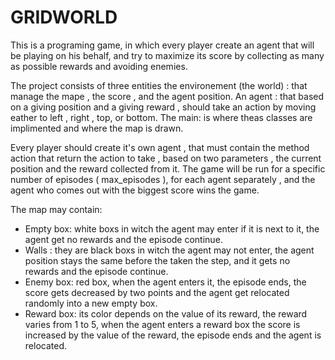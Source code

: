# GRIDWORLD
This is a programing game, in which every player create an agent that will be playing on his behalf, and try to maximize its score by collecting as many as possible rewards and avoiding enemies.

The project consists of three entities the environement (the world) : that manage the mape , the score , and the agent position.
An agent : that based on a giving position and a giving reward , should take an action by moving eather to left , right , top, or bottom. 
The main: is where theas classes are implimented and where the map is drawn.

Every player should create it's own agent , that must contain the method action that return the action to take , based on two parameters , the current position and the reward collected from it.
The game will be run for a specific number of episodes ( max_episodes ), for each agent separately , and the agent who comes out with the biggest score wins the game.

The map may contain:
  - Empty box: white boxs in witch the agent may enter if it is next to it, the agent get no rewards and the episode continue.
  - Walls : they are black boxs in witch the agent may not enter, the agent position stays the same before the taken the step, and it gets no rewards and the episode continue.
  - Enemy box: red box, when the agent enters it, the episode ends, the score gets decreased by two points and the agent get relocated randomly into a new empty box.
  - Reward box: its color depends on the value of its reward, the reward varies from 1 to 5, when the agent enters a reward box the score is increased by the value of the reward, the episode ends and the agent is relocated.
 
